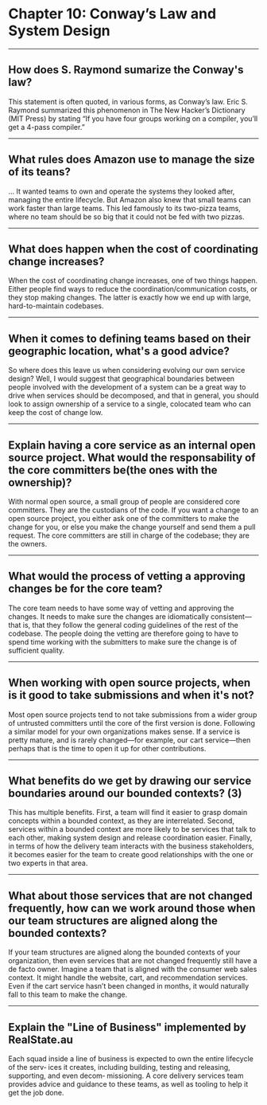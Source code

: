 # Chapter 10: Conway’s Law and System Design

---

## How does S. Raymond sumarize the Conway's law?

This statement is often quoted, in various forms, as Conway’s law. Eric S. Raymond
summarized this phenomenon in The New Hacker’s Dictionary (MIT Press) by stating
“If you have four groups working on a compiler, you’ll get a 4-pass compiler.”

---

## What rules does Amazon use to manage the size of its teans?

... It wanted teams to own and operate the systems they looked after, managing the entire
lifecycle. But Amazon also knew that small teams can work faster than large teams.
This led famously to its two-pizza teams, where no team should be so big that it could
not be fed with two pizzas.

---

## What does happen when the cost of coordinating change increases?

When the cost of coordinating change increases, one of two things happen. Either
people find ways to reduce the coordination/communication costs, or they stop making changes. The latter is exactly how we end up with large, hard-to-maintain
codebases.

---

## When it comes to defining teams based on their geographic location, what's a good advice?

So where does this leave us when considering evolving our own service design? Well,
I would suggest that geographical boundaries between people involved with the
development of a system can be a great way to drive when services should be decomposed, and that in general, you should look to assign ownership of a service to a single, colocated team who can keep the cost of change low.

---

## Explain having a core service as an internal open source project. What would the responsability of the core committers be(the ones with the ownership)?

With normal open source, a small group of people are considered core committers.
They are the custodians of the code. If you want a change to an open source project,
you either ask one of the committers to make the change for you, or else you make
the change yourself and send them a pull request. The core committers are still in
charge of the codebase; they are the owners.

---

## What would the process of vetting a approving changes be for the core team?

The core team needs to have some way of vetting and approving the changes. It needs
to make sure the changes are idiomatically consistent—that is, that they follow the
general coding guidelines of the rest of the codebase. The people doing the vetting are
therefore going to have to spend time working with the submitters to make sure the
change is of sufficient quality.

---

## When working with open source projects, when is it good to take submissions and when it's not?

Most open source projects tend to not take submissions from a wider group of
untrusted committers until the core of the first version is done. Following a similar
model for your own organizations makes sense. If a service is pretty mature, and is
rarely changed—for example, our cart service—then perhaps that is the time to open
it up for other contributions.

---

## What benefits do we get by drawing our service boundaries around our bounded contexts? (3)

This has multiple benefits. First, a team will find it easier to grasp domain
concepts within a bounded context, as they are interrelated. Second, services within a
bounded context are more likely to be services that talk to each other, making system
design and release coordination easier. Finally, in terms of how the delivery team
interacts with the business stakeholders, it becomes easier for the team to create good
relationships with the one or two experts in that area.

---

## What about those services that are not changed frequently, how can we work around those when our team structures are aligned along the bounded contexts?

If your team structures are aligned along the bounded contexts of your organization,
then even services that are not changed frequently still have a de facto owner. Imagine
a team that is aligned with the consumer web sales context. It might handle the website, cart, and recommendation services. Even if the cart service hasn’t been changed
in months, it would naturally fall to this team to make the change.

---

## Explain the "Line of Business" implemented by RealState.au

Each squad inside a line of business is expected to own the entire lifecycle of the serv‐
ices it creates, including building, testing and releasing, supporting, and even decom‐
missioning. A core delivery services team provides advice and guidance to these
teams, as well as tooling to help it get the job done.
